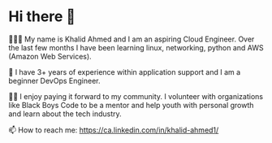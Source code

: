 # Hi there 👋

<!--
**ahmedk2/ahmedk2** is a ✨ _special_ ✨ repository because its `README.md` (this file) appears on your GitHub profile.

Here are some ideas to get you started:

- 🔭 I’m currently working on ...
- 🌱 I’m currently learning ...
- 👯 I’m looking to collaborate on ...
- 🤔 I’m looking for help with ...
- 💬 Ask me about ...
- 📫 How to reach me: ...
- 😄 Pronouns: ...
- ⚡ Fun fact: ...
-->

🙋🏽‍♂️ My name is Khalid Ahmed and I am an aspiring Cloud Engineer. Over the last few months I have been learning linux, networking, python and AWS (Amazon Web Services).

🔭 I have 3+ years of experience within application support and I am a beginner DevOps Engineer.

👏🏾 I enjoy paying it forward to my community. I volunteer with organizations like Black Boys Code to be a mentor and help youth with personal growth and learn about the tech industry.

📫 How to reach me: https://ca.linkedin.com/in/khalid-ahmed1/